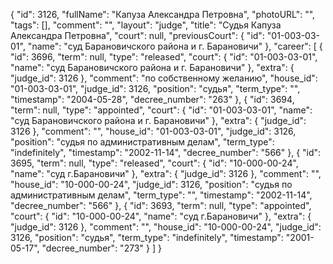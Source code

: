 {
    "id": 3126,
    "fullName": "Капуза Александра Петровна",
    "photoURL": "",
    "tags": [],
    "comment": "",
    "layout": "judge",
    "title": "Судья Капуза Александра Петровна",
    "court": null,
    "previousCourt": {
        "id": "01-003-03-01",
        "name": "суд Барановичского района и г. Барановичи"
    },
    "career": [
        {
            "id": 3696,
            "term": null,
            "type": "released",
            "court": {
                "id": "01-003-03-01",
                "name": "суд Барановичского района и г. Барановичи"
            },
            "extra": {
                "judge_id": 3126
            },
            "comment": "по собственному желанию",
            "house_id": "01-003-03-01",
            "judge_id": 3126,
            "position": "судья",
            "term_type": "",
            "timestamp": "2004-05-28",
            "decree_number": "263"
        },
        {
            "id": 3694,
            "term": null,
            "type": "appointed",
            "court": {
                "id": "01-003-03-01",
                "name": "суд Барановичского района и г. Барановичи"
            },
            "extra": {
                "judge_id": 3126
            },
            "comment": "",
            "house_id": "01-003-03-01",
            "judge_id": 3126,
            "position": "судья по административным делам",
            "term_type": "indefinitely",
            "timestamp": "2002-11-14",
            "decree_number": "566"
        },
        {
            "id": 3695,
            "term": null,
            "type": "released",
            "court": {
                "id": "10-000-00-24",
                "name": "суд г.Барановичи"
            },
            "extra": {
                "judge_id": 3126
            },
            "comment": "",
            "house_id": "10-000-00-24",
            "judge_id": 3126,
            "position": "судья по административным делам",
            "term_type": "",
            "timestamp": "2002-11-14",
            "decree_number": "566"
        },
        {
            "id": 3693,
            "term": null,
            "type": "appointed",
            "court": {
                "id": "10-000-00-24",
                "name": "суд г.Барановичи"
            },
            "extra": {
                "judge_id": 3126
            },
            "comment": "",
            "house_id": "10-000-00-24",
            "judge_id": 3126,
            "position": "судья",
            "term_type": "indefinitely",
            "timestamp": "2001-05-17",
            "decree_number": "273"
        }
    ]
}
